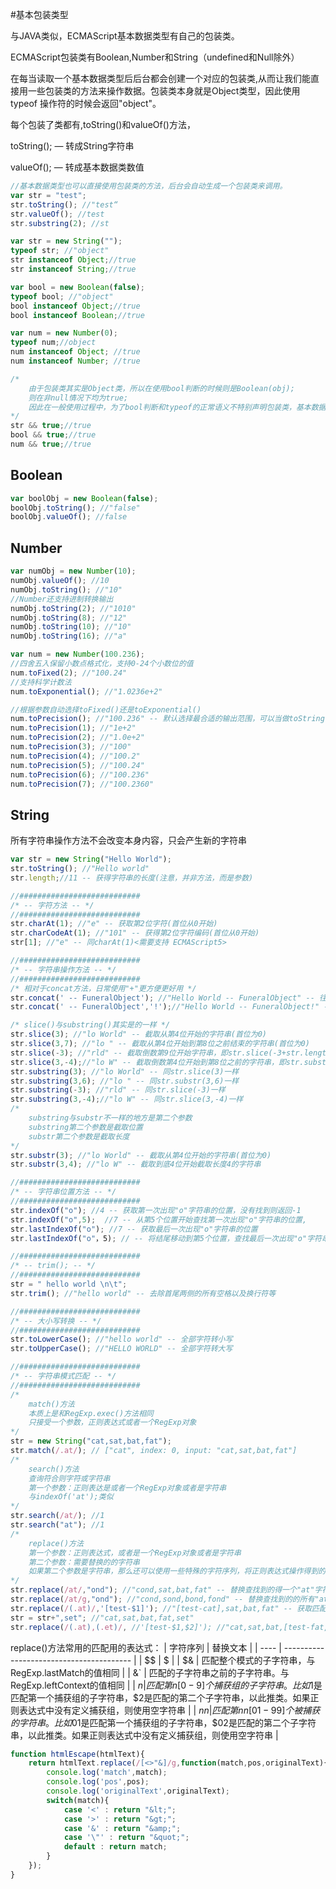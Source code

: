 #基本包装类型

与JAVA类似，ECMAScript基本数据类型有自己的包装类。

ECMAScript包装类有Boolean,Number和String（undefined和Null除外）

在每当读取一个基本数据类型后后台都会创建一个对应的包装类,从而让我们能直接用一些包装类的方法来操作数据。包装类本身就是Object类型，因此使用typeof 操作符的时候会返回"object"。

每个包装了类都有,toString()和valueOf()方法，

toString(); — 转成String字符串

valueOf(); — 转成基本数据类数值

```javascript
//基本数据类型也可以直接使用包装类的方法，后台会自动生成一个包装类来调用。
var str = "test";
str.toString(); //"test“
str.valueOf(); //test
str.substring(2); //st

var str = new String("");
typeof str; //"object"
str instanceof Object;//true
str instanceof String;//true

var bool = new Boolean(false);
typeof bool; //"object"
bool instanceof Object;//true
bool instanceof Boolean;//true

var num = new Number(0);
typeof num;//object
num instanceof Object; //true
num instanceof Number; //true

/*
	由于包装类其实是Object类，所以在使用bool判断的时候则是Boolean(obj);
	则在非null情况下均为true;
	因此在一般使用过程中，为了bool判断和typeof的正常语义不特别声明包装类，基本数据类也能直接使用包装类方法。
*/
str && true;//true
bool && true;//true
num && true;//true

```



## Boolean

```javascript
var boolObj = new Boolean(false);
boolObj.toString(); //"false"
boolObj.valueOf(); //false
```



## Number

```javascript
var numObj = new Number(10);
numObj.valueOf(); //10
numObj.toString(); //"10"
//Number还支持进制转换输出
numObj.toString(2); //"1010"
numObj.toString(8); //"12"
numObj.toString(10); //"10"
numObj.toString(16); //"a"

var num = new Number(100.236);
//四舍五入保留小数点格式化，支持0-24个小数位的值
num.toFixed(2); //"100.24"
//支持科学计数法
num.toExponential(); //"1.0236e+2"

//根据参数自动选择toFixed()还是toExponential()
num.toPrecision(); //"100.236" -- 默认选择最合适的输出范围，可以当做toString();
num.toPrecision(1); //"1e+2"
num.toPrecision(2); //"1.0e+2"
num.toPrecision(3); //"100"
num.toPrecision(4); //"100.2"
num.toPrecision(5); //"100.24"
num.toPrecision(6); //"100.236"
num.toPrecision(7); //"100.2360"

```



## String

所有字符串操作方法不会改变本身内容，只会产生新的字符串

```javascript
var str = new String("Hello World");
str.toString(); //"Hello world"
str.length;//11 -- 获得字符串的长度(注意，并非方法，而是参数)

//###########################
/* -- 字符方法 -- */
//###########################
str.charAt(1); //"e" -- 获取第2位字符(首位从0开始)
str.charCodeAt(1); //"101" -- 获得第2位字符编码(首位从0开始)
str[1]; //"e" -- 同charAt(1)<需要支持 ECMAScript5>

//###########################
/* -- 字符串操作方法 -- */
//###########################
/* 相对于concat方法，日常使用"+"更方便更好用 */
str.concat(' -- FuneralObject'); //"Hello World -- FuneralObject" -- 往后拼接字符串后生成一个新的字符串返回，str本身不变
str.concat(' -- FuneralObject','!');//"Hello World -- FuneralObject!" -- 同上，支持多个参数拼接

/* slice()与substring()其实是的一样 */
str.slice(3); //"lo World" -- 截取从第4位开始的字符串(首位为0)
str.slice(3,7); //"lo " -- 截取从第4位开始到第8位之前结束的字符串(首位为0)
str.slice(-3); //"rld" -- 截取倒数第9位开始字符串，即str.slice(-3+str.length);
str.slice(3,-4);//"lo W" -- 截取倒数第4位开始到第8位之前的字符串，即str.substr(3,-4+str.length);
str.substring(3); //"lo World" -- 同str.slice(3)一样
str.substring(3,6); //"lo " -- 同str.substr(3,6)一样
str.substring(-3); //"rld" -- 同str.slice(-3)一样
str.substring(3,-4);//"lo W" -- 同str.slice(3,-4)一样
/*
	substring与substr不一样的地方是第二个参数
	substring第二个参数是截取位置
	substr第二个参数是截取长度
*/
str.substr(3); //"lo World" -- 截取从第4位开始的字符串(首位为0)
str.substr(3,4); //"lo W" -- 截取到底4位开始截取长度4的字符串

//###########################
/* -- 字符串位置方法 -- */
//###########################
str.indexOf("o"); //4 -- 获取第一次出现"o"字符串的位置，没有找到则返回-1
str.indexOf("o",5);  //7 -- 从第5个位置开始查找第一次出现"o"字符串的位置,
str.lastIndexOf("o"); //7 -- 获取最后一次出现"o"字符串的位置
str.lastIndexOf("o"，5); // -- 将结尾移动到第5个位置，查找最后一次出现"o"字符串的位置

//###########################
/* -- trim(); -- */
//###########################
str = " hello world \n\t";
str.trim(); //"hello world" -- 去除首尾两侧的所有空格以及换行符等

//###########################
/* -- 大小写转换 -- */
//###########################
str.toLowerCase(); //"hello world" -- 全部字符转小写
str.toUpperCase(); //"HELLO WORLD" -- 全部字符转大写

//###########################
/* -- 字符串模式匹配 -- */
//###########################
/*
	match()方法
	本质上是和RegExp.exec()方法相同
	只接受一个参数，正则表达式或者一个RegExp对象
*/
str = new String("cat,sat,bat,fat");
str.match(/.at/); // ["cat", index: 0, input: "cat,sat,bat,fat"]
/*
	search()方法
	查询符合则字符或字符串
	第一个参数：正则表达是或者一个RegExp对象或者是字符串
	与indexOf('at');类似
*/
str.search(/at/); //1
str.search("at"); //1
/*
	replace()方法
	第一个参数：正则表达式，或者是一个RegExp对象或者是字符串
	第二个参数：需要替换的的字符串
	如果第二个参数是字符串，那么还可以使用一些特殊的字符序列，将正则表达式操作得到的值插入到结果字符串中。
*/
str.replace(/at/,"ond"); //"cond,sat,bat,fat" -- 替换查找到的得一个"at"字符串
str.replace(/at/g,"ond"); //"cond,sond,bond,fond" -- 替换查找到的的所有"at"字符串
str.replace(/(.at)/,'[test-$1]'); //"[test-cat],sat,bat,fat" -- 获取匹配的第一个.at字符串，并使值替换后还插入$1的占位符中
str = str+",set"; //"cat,sat,bat,fat,set"
str.replace(/(.at),(.et)/, //'[test-$1,$2]'); //"cat,sat,bat,[test-fat,set]"
```

replace()方法常用的匹配用的表达式：
| 字符序列 | 替换文本                                     |
| ---- | ---------------------------------------- |
| $$   | $                                        |
| $&   | 匹配整个模式的子字符串，与RegExp.lastMatch的值相同        |
| &`   | 匹配的子字符串之前的子字符串。与RegExp.leftContext的值相同   |
| $n   | 匹配第n[0-9]个捕获组的子字符串。比如$1是匹配第一个捕获组的子字符串，$2是匹配的第二个子字符串，以此推类。如果正则表达式中没有定义捕获组，则使用空字符串 |
| $nn  | 匹配第nn[01-99]个被捕获的字符串。比如$01是匹配第一个捕获组的子字符串，$02是匹配的第二个子字符串，以此推类。如果正则表达式中没有定义捕获组，则使用空字符串 |

```javascript
function htmlEscape(htmlText){
    return htmlText.replace(/[<>"&]/g,function(match,pos,originalText){
        console.log('match',match);
        console.log('pos',pos);
        console.log('originalText',originalText);
        switch(match){
            case '<' : return "&lt;";
            case '>' : return "&gt;";
            case '&' : return "&amp;";
            case '\"' : return "&quot;";
            default : return match;
        }
    });
}
```

